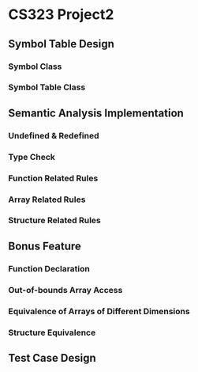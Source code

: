 # CS323 Project2

## Symbol Table Design

### Symbol Class

### Symbol Table Class

## Semantic Analysis Implementation

### Undefined & Redefined

### Type Check

### Function Related Rules

### Array Related Rules

### Structure Related Rules

## Bonus Feature

### Function Declaration

### Out-of-bounds Array Access

### Equivalence of Arrays of Different Dimensions

### Structure Equivalence

## Test Case Design
